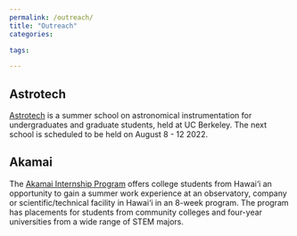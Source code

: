 ```yaml
---
permalink: /outreach/
title: "Outreach"
categories:

tags:

---
```




## Astrotech

<a href="https://isee-telescope-workforce.org/astrotech/">Astrotech</a> is a summer school on astronomical instrumentation for undergraduates and graduate students, held at UC Berkeley. The next school is scheduled to be held on August 8 - 12 2022.

## Akamai

The <a href="https://www.akamaihawaii.org/interning/">Akamai Internship Program</a> offers college students from Hawai‘i an opportunity to gain a summer work experience at an observatory, company or scientific/technical facility in Hawai‘i in an 8-week program. The program has placements for students from community colleges and four-year universities from a wide range of STEM majors. 






<!-- {{ site.url }}{{site.baseurl }}/kasm2021/ -->
